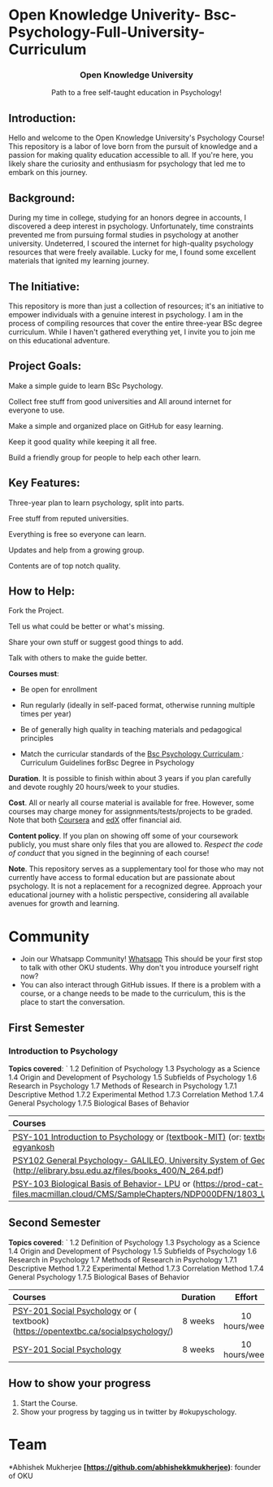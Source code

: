 # Open Knowledge Univerity- Bsc-Psychology-Full-University-Curriculum





<h3 align="center">Open Knowledge University</h3>
<p align="center">
  Path to a free self-taught education in Psychology!
</p>
<p align="center">
  
 
</p>






## Introduction: ##
Hello and welcome to the Open Knowledge University's Psychology Course! This repository is a labor of love born from the pursuit of knowledge and a passion for making quality education accessible to all. If you're here, you likely share the curiosity and enthusiasm for psychology that led me to embark on this journey.

## Background: ##
During my time in college, studying for an honors degree in accounts, I discovered a deep interest in psychology. Unfortunately, time constraints prevented me from pursuing formal studies in psychology at another university. Undeterred, I scoured the internet for high-quality psychology resources that were freely available. Lucky for me, I found some excellent materials that ignited my learning journey.

## The Initiative: ##
This repository is more than just a collection of resources; it's an initiative to empower individuals with a genuine interest in psychology. I am in the process of compiling resources that cover the entire three-year BSc degree curriculum. While I haven't gathered everything yet, I invite you to join me on this educational adventure.



## Project Goals:

Make a simple guide to learn BSc Psychology.

Collect free stuff from good universities and All around internet for everyone to use.


Make a simple and organized place on GitHub for easy learning.


Keep it good quality while keeping it all free.


Build a friendly group for people to help each other learn.

## Key Features:

Three-year plan to learn psychology, split into parts.


Free stuff from reputed universities.

Everything is free so everyone can learn.

Updates and help from a growing group.

Contents are of top notch quality.

## How to Help:

Fork the Project.

Tell us what could be better or what's missing.

Share your own stuff or suggest good things to add.

Talk with others to make the guide better.



**Courses must**:
- Be open for enrollment

- Run regularly (ideally in self-paced format, otherwise running multiple times per year)

- Be of generally high quality in teaching materials and pedagogical principles

- Match the curricular standards of the [Bsc Psychology Curriculam ](https://backup.pondiuni.edu.in/sites/default/files/downloads/UG-App-Psychology270612.pdf): Curriculum Guidelines forBsc Degree in Psychology




**Duration**. It is possible to finish within about 3 years if you plan carefully and devote roughly 20 hours/week to your studies.

**Cost**. All or nearly all course material is available for free. However, some courses may charge money for assignments/tests/projects to be graded.
Note that both [Coursera](https://www.coursera.support/s/article/209819033-Apply-for-Financial-Aid-or-a-Scholarship?language=en_US) and [edX](https://courses.edx.org/financial-assistance/) offer financial aid.




**Content policy**. If you plan on showing off some of your coursework publicly, you must share only files that you are allowed to.
*Respect the code of conduct* that you signed in the beginning of each course!

 **Note**.
 This repository serves as a supplementary tool for those who may not currently have access to formal education but are passionate about psychology. It is not a replacement for a recognized degree. Approach your educational journey with a holistic perspective, considering all available avenues for growth and learning.



# Community

- Join our Whatsapp Community! [Whatsapp](https://chat.whatsapp.com/CGlr7MJikLqK8vtyJxY84d) This should be your first stop to talk with other OKU students. Why don't you introduce yourself right now?
- You can also interact through GitHub issues. If there is a problem with a course, or a change needs to be made to the curriculum, this is the place to start the conversation. 


## First Semester



### Introduction to Psychology



**Topics covered**:
`
1.2 Definition of Psychology
1.3 Psychology as a Science
1.4 Origin and Development of Psychology
1.5 Subfields of Psychology
1.6 Research in Psychology
1.7 Methods of Research in Psychology
1.7.1 Descriptive Method
1.7.2 Experimental Method
1.7.3 Correlation Method
1.7.4 General Psychology
1.7.5 Biological Bases
of Behavior 


Courses | Duration | Effort | Prerequisites | Discussion
:-- | :--: | :--: | :--: | :--:
[PSY-101 Introduction to Psychology](https://www.coursera.org/learn/introduction-psychology) or [(textbook-MIT)](https://ocw.mit.edu/ans7870/9/9.00SC/MIT9_00SCF11_text.pdf) (or: [textbook-egyankosh](https://egyankosh.ac.in/bitstream/123456789/62911/1/Unit-1.pdf) |  8 weeks | 10 hours/week | Nothing |[chat](https://chat.whatsapp.com/CGlr7MJikLqK8vtyJxY84d)|
[PSY102 General Psychology- GALILEO, University System of Georgia](https://oer.galileo.usg.edu/cgi/viewcontent.cgi?article=1000&context=psychology-textbooks) or (http://elibrary.bsu.edu.az/files/books_400/N_264.pdf)|  8 weeks | 10 hours/week | PSY-101 |[chat](https://chat.whatsapp.com/CGlr7MJikLqK8vtyJxY84d)|
[PSY-103 Biological Basis of Behavior- LPU](https://ebooks.lpude.in/arts/ma-psychology/SEM_2/DPSY535_BIOLOGICAL_BASIS_OF_BEHAVIOUR.pdf) or (https://prod-cat-files.macmillan.cloud/CMS/SampleChapters/NDP000DFN/1803_Unit%203.pdf)|  8 weeks | 10 hours/week | PSY-102 |[chat](https://chat.whatsapp.com/CGlr7MJikLqK8vtyJxY84d)|




## Second  Semester







**Topics covered**:
`
1.2 Definition of Psychology
1.3 Psychology as a Science
1.4 Origin and Development of Psychology
1.5 Subfields of Psychology
1.6 Research in Psychology
1.7 Methods of Research in Psychology
1.7.1 Descriptive Method
1.7.2 Experimental Method
1.7.3 Correlation Method
1.7.4 General Psychology
1.7.5 Biological Bases
of Behavior 


Courses | Duration | Effort | Prerequisites | Discussion
:-- | :--: | :--: | :--: | :--:
[PSY-201 Social Psychology](https://www.coursera.org/learn/social-psychology) or ( textbook)(https://opentextbc.ca/socialpsychology/) |  8 weeks | 10 hours/week | Nothing |[chat](https://chat.whatsapp.com/CGlr7MJikLqK8vtyJxY84d)|
[PSY-201 Social Psychology](https://drgetafix.com/wp-content/uploads/2019/07/Physiological-Psychology-Morgan-and-Stellar-2nd-Edition.pdf)  |  8 weeks | 10 hours/week | Nothing |[chat](https://chat.whatsapp.com/CGlr7MJikLqK8vtyJxY84d)|




## How to show your progress

1. Start the Course.
1. Show your progress by tagging us in twitter by #okupyschology.





# Team

*Abhishek Mukherjee **[https://github.com/abhishekkmukherjee)**: founder of OKU

